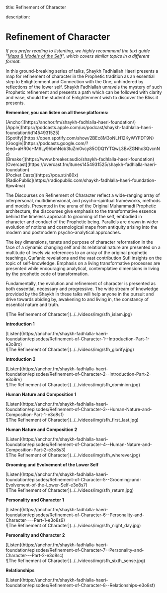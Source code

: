 title: Refinement of Character

description:

# Refinement of Character

_If you prefer reading to listenting, we highly recommend the text guide "[Maps & Models of the Self](../../prescriptions/7-stations-4journeys)", which covers similar topics in a different format._

In this ground-breaking series of talks, Shaykh Fadhlallah Haeri presents a map for refinement of character in the Prophetic tradition as an essential step to Enlightenment and Connection with the One, unhindered by reflections of the lower self. Shaykh Fadhlallah unravels the mystery of such Prophetic refinement and presents a path which can be followed with clarity and ease, should the student of Enlightenment wish to discover the Bliss it presents.

<div markdown="1" class="card article sidebar center">

**Remember, you can listen on all these platforms:**

<div markdown="3" class="audio-link">
[Anchor](https://anchor.fm/shaykh-fadhlalla-haeri-foundation/)
</div>

<div markdown="3" class="audio-link">
[Apple](https://podcasts.apple.com/us/podcast/shaykh-fadhlalla-haeri-foundation/id1454931525)
</div>

<div markdown="3" class="audio-link">
[Spotify](https://open.spotify.com/show/2BEc8M3oNLH12KyWYFDT9N) 
</div>

<div markdown="3" class="audio-link">
[Google](https://podcasts.google.com/?feed=aHR0cHM6Ly9hbmNob3IuZm0vcy85ODQ1YTQwL3BvZGNhc3QvcnNz)
</div>

<div markdown="3" class="audio-link">
[Breaker](https://www.breaker.audio/shaykh-fadhlalla-haeri-foundation)
</div>

<div markdown="3" class="audio-link">
[Overcast](https://overcast.fm/itunes1454931525/shaykh-fadhlalla-haeri-foundation)
</div>

<div markdown="3" class="audio-link">
[Pocket Casts](https://pca.st/n80x)
</div>

<div markdown="3" class="audio-link">
[RadioPublic](https://radiopublic.com/shaykh-fadhlalla-haeri-foundation-6pw4ma)
</div>

</div>

The Discourses on Refinement of Character reflect a wide-ranging array of interpersonal, multidimensional, and psycho-spiritual frameworks, methods and models. Presented in the arena of the Original Muhammadi Prophetic architecture, the discourses give emphasis to the transformative essence behind the timeless approach to grooming of the self, embodied in character and conduct of the Prophetic being. Parallels are drawn in wider evolution of notions and cosmological maps from antiquity arising into the modern and postmodern psycho-analytical approaches. 

The key dimensions, tenets and purpose of character reformation in the face of a dynamic changing self and its relational nature are presented on a multitude of levels via references to an array of the original prophetic teachings, Qur’anic revelations and the vast contribution Sufi insights on the topic of self-knowledge. Emphasis on a living transformative processes are presented while encouraging analytical, contemplative dimensions in living by the prophetic code of transformation.

Fundamentally, the evolution and refinement of character is presented as both essential, necessary and progressive. The wide stream of knowledge provided by the Shaykh in these talks will help anyone in the pursuit and drive towards abiding by, awakening to and living in, the constancy of essential nature and truth.

<div markdown="1" class="card video sidebar center gemoji center-content">

<div markdown="2" class="video-image">
![The Refinement of Character](../../videos/img/sfh_islam.jpg)
</div>

**Introduction 1**

<div markdown="3" class="video-link">
[Listen](https://anchor.fm/shaykh-fadhlalla-haeri-foundation/episodes/Refinement-of-Character-1--Introduction-Part-1-e3o8ro)
</div>

</div>

<div markdown="1" class="card video sidebar center gemoji center-content">

<div markdown="2" class="video-image">
![The Refinement of Character](../../videos/img/sfh_glorify.jpg)
</div>

**Introduction 2**

<div markdown="3" class="video-link">
[Listen](https://anchor.fm/shaykh-fadhlalla-haeri-foundation/episodes/Refinement-of-Character-2--Introduction-Part-2-e3o8rv)
</div>

</div>

<div markdown="1" class="card video sidebar center gemoji center-content">

<div markdown="2" class="video-image">
![The Refinement of Character](../../videos/img/sfh_dominion.jpg)
</div>

**Human Nature and Composition 1**

<div markdown="3" class="video-link">
[Listen](https://anchor.fm/shaykh-fadhlalla-haeri-foundation/episodes/Refinement-of-Character-3--Human-Nature-and-Composition-Part-1-e3o8s1)
</div>

</div>

<div markdown="1" class="card video sidebar center gemoji center-content">

<div markdown="2" class="video-image">
![The Refinement of Character](../../videos/img/sfh_first_last.jpg)
</div>

**Human Nature and Composition 2**

<div markdown="3" class="video-link">
[Listen](https://anchor.fm/shaykh-fadhlalla-haeri-foundation/episodes/Refinement-of-Character-4--Human-Nature-and-Composition-Part-2-e3o8s3)
</div>

</div>

<div markdown="1" class="card video sidebar center gemoji center-content">

<div markdown="2" class="video-image">
![The Refinement of Character](../../videos/img/sfh_wherever.jpg)
</div>

**Grooming and Evolvement of the Lower Self**

<div markdown="3" class="video-link">
[Listen](https://anchor.fm/shaykh-fadhlalla-haeri-foundation/episodes/Refinement-of-Character-5--Grooming-and-Evolvement-of-the-Lower-Self-e3o8s7)
</div>

</div>

<div markdown="1" class="card video sidebar center gemoji center-content">

<div markdown="2" class="video-image">
![The Refinement of Character](../../videos/img/sfh_return.jpg)
</div>

**Personality and Character 1**

<div markdown="3" class="video-link">
[Listen](https://anchor.fm/shaykh-fadhlalla-haeri-foundation/episodes/Refinement-of-Character-6--Personality-and-Character----Part-1-e3o8s9)
</div>

</div>

<div markdown="1" class="card video sidebar center gemoji center-content">

<div markdown="2" class="video-image">
![The Refinement of Character](../../videos/img/sfh_night_day.jpg)
</div>

**Personality and Character 2**

<div markdown="3" class="video-link">
[Listen](https://anchor.fm/shaykh-fadhlalla-haeri-foundation/episodes/Refinement-of-Character-7--Personality-and-Character---Part-2-e3o8sc)
</div>

</div>

<div markdown="1" class="card video sidebar center gemoji center-content">

<div markdown="2" class="video-image">
![The Refinement of Character](../../videos/img/sfh_sixth_sense.jpg)
</div>

**Relationships**

<div markdown="3" class="video-link">
[Listen](https://anchor.fm/shaykh-fadhlalla-haeri-foundation/episodes/Refinement-of-Character-8--Relationships-e3o8sf)
</div>

</div>